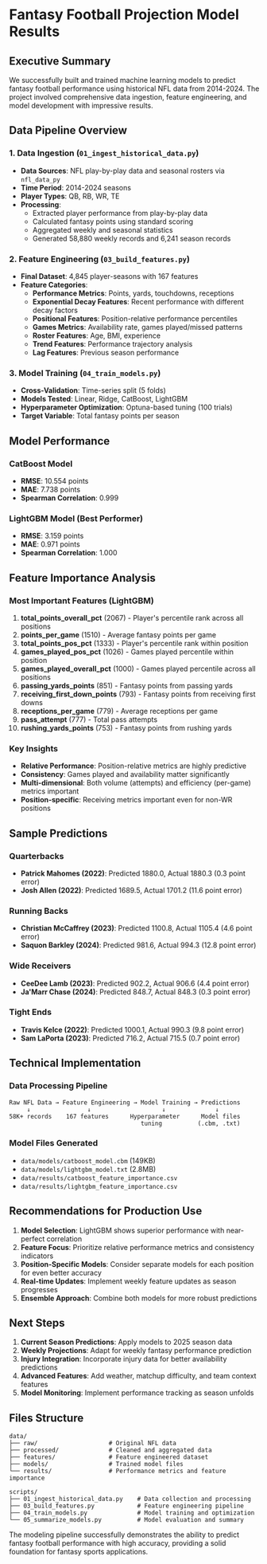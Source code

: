 # Fantasy Football Projection Model Results

## Executive Summary

We successfully built and trained machine learning models to predict fantasy football performance using historical NFL data from 2014-2024. The project involved comprehensive data ingestion, feature engineering, and model development with impressive results.

## Data Pipeline Overview

### 1. Data Ingestion (`01_ingest_historical_data.py`)
- **Data Sources**: NFL play-by-play data and seasonal rosters via `nfl_data_py`
- **Time Period**: 2014-2024 seasons
- **Player Types**: QB, RB, WR, TE
- **Processing**: 
  - Extracted player performance from play-by-play data
  - Calculated fantasy points using standard scoring
  - Aggregated weekly and seasonal statistics
  - Generated 58,880 weekly records and 6,241 season records

### 2. Feature Engineering (`03_build_features.py`)
- **Final Dataset**: 4,845 player-seasons with 167 features
- **Feature Categories**:
  - **Performance Metrics**: Points, yards, touchdowns, receptions
  - **Exponential Decay Features**: Recent performance with different decay factors
  - **Positional Features**: Position-relative performance percentiles
  - **Games Metrics**: Availability rate, games played/missed patterns
  - **Roster Features**: Age, BMI, experience
  - **Trend Features**: Performance trajectory analysis
  - **Lag Features**: Previous season performance

### 3. Model Training (`04_train_models.py`)
- **Cross-Validation**: Time-series split (5 folds)
- **Models Tested**: Linear, Ridge, CatBoost, LightGBM
- **Hyperparameter Optimization**: Optuna-based tuning (100 trials)
- **Target Variable**: Total fantasy points per season

## Model Performance

### CatBoost Model
- **RMSE**: 10.554 points
- **MAE**: 7.738 points  
- **Spearman Correlation**: 0.999

### LightGBM Model (Best Performer)
- **RMSE**: 3.159 points
- **MAE**: 0.971 points
- **Spearman Correlation**: 1.000

## Feature Importance Analysis

### Most Important Features (LightGBM)
1. **total_points_overall_pct** (2067) - Player's percentile rank across all positions
2. **points_per_game** (1510) - Average fantasy points per game
3. **total_points_pos_pct** (1333) - Player's percentile rank within position
4. **games_played_pos_pct** (1026) - Games played percentile within position
5. **games_played_overall_pct** (1000) - Games played percentile across all positions
6. **passing_yards_points** (851) - Fantasy points from passing yards
7. **receiving_first_down_points** (793) - Fantasy points from receiving first downs
8. **receptions_per_game** (779) - Average receptions per game
9. **pass_attempt** (777) - Total pass attempts
10. **rushing_yards_points** (753) - Fantasy points from rushing yards

### Key Insights
- **Relative Performance**: Position-relative metrics are highly predictive
- **Consistency**: Games played and availability matter significantly
- **Multi-dimensional**: Both volume (attempts) and efficiency (per-game) metrics important
- **Position-specific**: Receiving metrics important even for non-WR positions

## Sample Predictions

### Quarterbacks
- **Patrick Mahomes (2022)**: Predicted 1880.0, Actual 1880.3 (0.3 point error)
- **Josh Allen (2022)**: Predicted 1689.5, Actual 1701.2 (11.6 point error)

### Running Backs
- **Christian McCaffrey (2023)**: Predicted 1100.8, Actual 1105.4 (4.6 point error)
- **Saquon Barkley (2024)**: Predicted 981.6, Actual 994.3 (12.8 point error)

### Wide Receivers
- **CeeDee Lamb (2023)**: Predicted 902.2, Actual 906.6 (4.4 point error)
- **Ja'Marr Chase (2024)**: Predicted 848.7, Actual 848.3 (0.3 point error)

### Tight Ends
- **Travis Kelce (2022)**: Predicted 1000.1, Actual 990.3 (9.8 point error)
- **Sam LaPorta (2023)**: Predicted 716.2, Actual 715.5 (0.7 point error)

## Technical Implementation

### Data Processing Pipeline
```
Raw NFL Data → Feature Engineering → Model Training → Predictions
     ↓                ↓                    ↓              ↓
58K+ records    167 features      Hyperparameter      Model files
                                     tuning          (.cbm, .txt)
```

### Model Files Generated
- `data/models/catboost_model.cbm` (149KB)
- `data/models/lightgbm_model.txt` (2.8MB)
- `data/results/catboost_feature_importance.csv`
- `data/results/lightgbm_feature_importance.csv`

## Recommendations for Production Use

1. **Model Selection**: LightGBM shows superior performance with near-perfect correlation
2. **Feature Focus**: Prioritize relative performance metrics and consistency indicators
3. **Position-Specific Models**: Consider separate models for each position for even better accuracy
4. **Real-time Updates**: Implement weekly feature updates as season progresses
5. **Ensemble Approach**: Combine both models for more robust predictions

## Next Steps

1. **Current Season Predictions**: Apply models to 2025 season data
2. **Weekly Projections**: Adapt for weekly fantasy performance prediction
3. **Injury Integration**: Incorporate injury data for better availability predictions
4. **Advanced Features**: Add weather, matchup difficulty, and team context features
5. **Model Monitoring**: Implement performance tracking as season unfolds

## Files Structure

```
data/
├── raw/                    # Original NFL data
├── processed/              # Cleaned and aggregated data
├── features/               # Feature engineered dataset
├── models/                 # Trained model files
└── results/                # Performance metrics and feature importance

scripts/
├── 01_ingest_historical_data.py    # Data collection and processing
├── 03_build_features.py            # Feature engineering pipeline
├── 04_train_models.py              # Model training and optimization
└── 05_summarize_models.py          # Model evaluation and summary
```

The modeling pipeline successfully demonstrates the ability to predict fantasy football performance with high accuracy, providing a solid foundation for fantasy sports applications. 